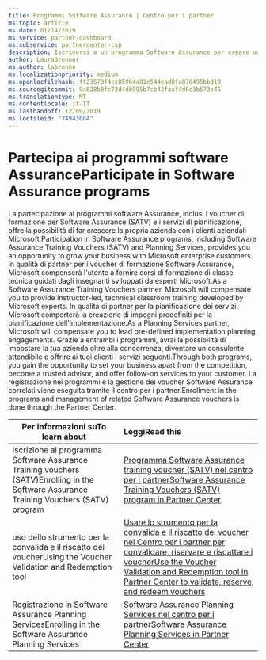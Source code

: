 ```yaml
---
title: Programmi Software Assurance | Centro per i partner
ms.topic: article
ms.date: 01/14/2019
ms.service: partner-dashboard
ms.subservice: partnercenter-csp
description: Iscriversi a un programma Software Assurance per creare un'azienda e compensare la distribuzione di corsi di formazione e pianificazione ai clienti aziendali.
author: LauraBrenner
ms.author: labrenne
ms.localizationpriority: medium
ms.openlocfilehash: ff23573f4cc85964a81e544ead8fa876495bbd10
ms.sourcegitcommit: 9a628b8fc73d4db995b7cb42faaf4d6c3b573e45
ms.translationtype: MT
ms.contentlocale: it-IT
ms.lasthandoff: 12/09/2019
ms.locfileid: "74943084"
---
```

# <a name="participate-in-software-assurance-programs"></a><span data-ttu-id="7b0b5-103">Partecipa ai programmi software Assurance</span><span class="sxs-lookup"><span data-stu-id="7b0b5-103">Participate in Software Assurance programs</span></span>

<span data-ttu-id="7b0b5-104">La partecipazione ai programmi software Assurance, inclusi i voucher di formazione per Software Assurance (SATV) e i servizi di pianificazione, offre la possibilità di far crescere la propria azienda con i clienti aziendali Microsoft.</span><span class="sxs-lookup"><span data-stu-id="7b0b5-104">Participation in Software Assurance programs, including Software Assurance Training Vouchers (SATV) and Planning Services, provides you an opportunity to grow your business with Microsoft enterprise customers.</span></span> <span data-ttu-id="7b0b5-105">In qualità di partner per i voucher di formazione Software Assurance, Microsoft compenserà l'utente a fornire corsi di formazione di classe tecnica guidati dagli insegnanti sviluppati da esperti Microsoft.</span><span class="sxs-lookup"><span data-stu-id="7b0b5-105">As a Software Assurance Training Vouchers partner, Microsoft will compensate you to provide instructor-led, technical classroom training developed by Microsoft experts.</span></span> <span data-ttu-id="7b0b5-106">In qualità di partner per la pianificazione dei servizi, Microsoft comporterà la creazione di impegni predefiniti per la pianificazione dell'implementazione.</span><span class="sxs-lookup"><span data-stu-id="7b0b5-106">As a Planning Services partner, Microsoft will compensate you to lead pre-defined implementation planning engagements.</span></span> <span data-ttu-id="7b0b5-107">Grazie a entrambi i programmi, avrai la possibilità di impostare la tua azienda oltre alla concorrenza, diventare un consulente attendibile e offrire ai tuoi clienti i servizi seguenti.</span><span class="sxs-lookup"><span data-stu-id="7b0b5-107">Through both programs, you gain the opportunity to set your business apart from the competition, become a trusted advisor, and offer follow-on services to your customer.</span></span> <span data-ttu-id="7b0b5-108">La registrazione nei programmi e la gestione dei voucher Software Assurance correlati viene eseguita tramite il centro per i partner.</span><span class="sxs-lookup"><span data-stu-id="7b0b5-108">Enrollment in the programs and management of related Software Assurance vouchers is done through the Partner Center.</span></span>

|<span data-ttu-id="7b0b5-109">**Per informazioni su**</span><span class="sxs-lookup"><span data-stu-id="7b0b5-109">**To learn about**</span></span>   |<span data-ttu-id="7b0b5-110">**Leggi**</span><span class="sxs-lookup"><span data-stu-id="7b0b5-110">**Read this**</span></span>   |
|--------------------------|:------------------|
|<span data-ttu-id="7b0b5-111">Iscrizione al programma Software Assurance Training vouchers (SATV)</span><span class="sxs-lookup"><span data-stu-id="7b0b5-111">Enrolling in the Software Assurance Training Vouchers (SATV) program</span></span>|[<span data-ttu-id="7b0b5-112">Programma Software Assurance training voucher (SATV) nel centro per i partner</span><span class="sxs-lookup"><span data-stu-id="7b0b5-112">Software Assurance Training Vouchers (SATV) program in Partner Center</span></span>](software-assurance-satv.md)|
|<span data-ttu-id="7b0b5-113">uso dello strumento per la convalida e il riscatto dei voucher</span><span class="sxs-lookup"><span data-stu-id="7b0b5-113">Using the Voucher Validation and Redemption tool</span></span>|[<span data-ttu-id="7b0b5-114">Usare lo strumento per la convalida e il riscatto dei voucher nel Centro per i partner per convalidare, riservare e riscattare i voucher</span><span class="sxs-lookup"><span data-stu-id="7b0b5-114">Use the Voucher Validation and Redemption tool in Partner Center to validate, reserve, and redeem vouchers</span></span>](voucher-validation-tool.md)|
|<span data-ttu-id="7b0b5-115">Registrazione in Software Assurance Planning Services</span><span class="sxs-lookup"><span data-stu-id="7b0b5-115">Enrolling in the Software Assurance Planning Services</span></span>|[<span data-ttu-id="7b0b5-116">Software Assurance Planning Services nel centro per i partner</span><span class="sxs-lookup"><span data-stu-id="7b0b5-116">Software Assurance Planning Services in Partner Center</span></span>](software-assurance-dps.md) 


